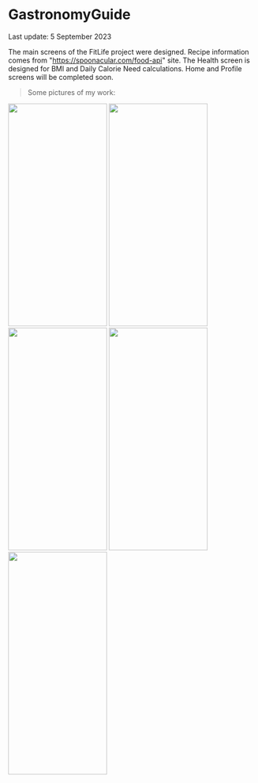 # GastronomyGuide


Last update: 5 September 2023

The main screens of the FitLife project were designed. Recipe information comes from "https://spoonacular.com/food-api" site. The Health screen is designed for BMI and Daily Calorie Need calculations. Home and Profile screens will be completed soon.

> Some pictures of my work:

<img src="https://github.com/SamedTemiz/FitLife/assets/100471404/af4ecf5b-b5b3-4c33-8c90-18a590d37f3d" width="200" height="450" />

<img src="https://github.com/SamedTemiz/FitLife/assets/100471404/0191873c-d670-426f-ba83-4dbb0e5fa8cc" width="200" height="450" />

<img src="https://github.com/SamedTemiz/FitLife/assets/100471404/13e16cc8-be34-4e44-9c3d-efd1197c516d" width="200" height="450" />

<img src="https://github.com/SamedTemiz/FitLife/assets/100471404/f86e9d72-d6bb-4fae-bc52-076ed31c3de0" width="200" height="450" />

<img src="https://github.com/SamedTemiz/FitLife/assets/100471404/0310af61-1dcc-4304-abe2-4ab4fdc3a6fd" width="200" height="450" />

